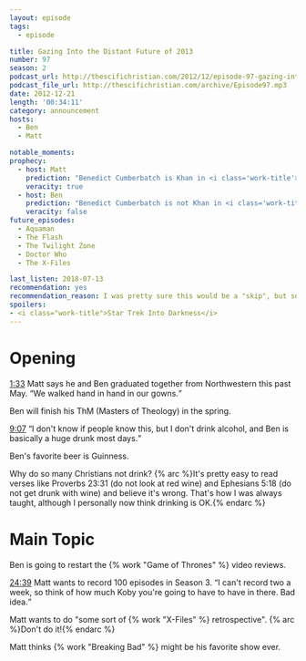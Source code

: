 ```yaml
---
layout: episode
tags:
  - episode

title: Gazing Into the Distant Future of 2013
number: 97
season: 2
podcast_url: http://thescifichristian.com/2012/12/episode-97-gazing-into-the-distant-future-of-2013/
podcast_file_url: http://thescifichristian.com/archive/Episode97.mp3
date: 2012-12-21
length: '00:34:11'
category: announcement
hosts:
  - Ben
  - Matt

notable_moments:
prophecy:
  - host: Matt
    prediction: "Benedict Cumberbatch is Khan in <i class='work-title'>Star Trek Into Darkness</i>"
    veracity: true
  - host: Ben
    prediction: "Benedict Cumberbatch is not Khan in <i class='work-title'>Star Trek Into Darkness</i>"
    veracity: false
future_episodes: 
  - Aquaman
  - The Flash
  - The Twilight Zone
  - Doctor Who
  - The X-Files 

last_listen: 2018-07-13 
recommendation: yes
recommendation_reason: I was pretty sure this would be a "skip", but sometimes the best episodes are when Ben and Matt just talk about higher education, beer, and the first plans for what became the most painful series of the show. 
spoilers: 
- <i class="work-title">Star Trek Into Darkness</i>
---
```

# Opening
<div class="quote">
  <a class="timestamp tag is-medium is-rounded is-primary" href="http://thescifichristian.com/2012/12/episode-97-gazing-into-the-distant-future-of-2013/#t=00:01:33">1:33</a>
  <span class="quote-context is-size-6">Matt says he and Ben graduated together from Northwestern this past May.</span>
  <q class="ben">We walked hand in hand in our gowns.</q>
</div>

Ben will finish his ThM (Masters of Theology) in the spring.

<div class="quote">
  <a class="timestamp tag is-medium is-rounded is-primary" href="http://thescifichristian.com/2012/12/episode-97-gazing-into-the-distant-future-of-2013/#t=00:09:07">9:07</a>
  <span class="quote-context is-size-6"></span>
  <q class="matt">I don't know if people know this, but I don't drink alcohol, and Ben is basically a huge drunk most days.</q>
</div>

Ben's favorite beer is Guinness.

Why do so many Christians not drink?
{% arc %}It's pretty easy to read verses like Proverbs 23:31 (do not look at red wine) and Ephesians 5:18 (do not get drunk with wine) and believe it's wrong. That's how I was always taught, although I personally now think drinking is OK.{% endarc %}



# Main Topic
Ben is going to restart the {% work "Game of Thrones" %} video reviews.

<div class="quote">
  <a class="timestamp tag is-medium is-rounded is-primary" href="http://thescifichristian.com/2012/12/episode-97-gazing-into-the-distant-future-of-2013/#t=00:24:39">24:39</a>
  <span class="quote-context is-size-6">Matt wants to record 100 episodes in Season 3.</span>
  <q class="ben">I can't record two a week, so think of how much Koby you're going to have to have in there. Bad idea.</q>
</div>

Matt wants to do "some sort of {% work "X-Files" %} retrospective". {% arc %}Don't do it!{% endarc %}


Matt thinks {% work "Breaking Bad" %} might be his favorite show ever.